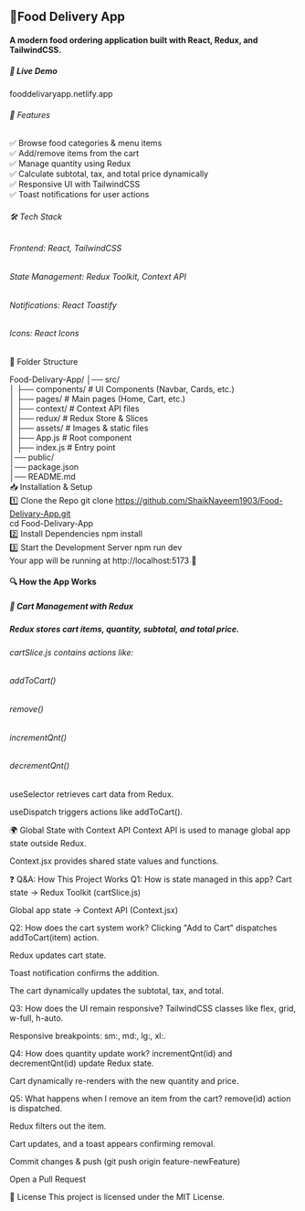 

## 🍔Food Delivery App
#### A modern food ordering application built with React, Redux, and TailwindCSS.

##### 🚀 Live Demo
fooddelivaryapp.netlify.app

###### 📌 Features
✅ Browse food categories & menu items </br>
✅ Add/remove items from the cart </br>
✅ Manage quantity using Redux </br>
✅ Calculate subtotal, tax, and total price dynamically </br>
✅ Responsive UI with TailwindCSS </br>
✅ Toast notifications for user actions </br>

###### 🛠 Tech Stack
###### Frontend: React, TailwindCSS

###### State Management: Redux Toolkit, Context API

###### Notifications: React Toastify

###### Icons: React Icons

📂 Folder Structure

Food-Delivary-App/
│── src/ </br>
│   ├── components/   # UI Components (Navbar, Cards, etc.) </br>
│   ├── pages/        # Main pages (Home, Cart, etc.) </br>
│   ├── context/      # Context API files </br>
│   ├── redux/        # Redux Store & Slices </br>
│   ├── assets/       # Images & static files </br>
│   ├── App.js        # Root component </br>
│   ├── index.js      # Entry point </br>
│── public/ </br>
│── package.json </br>
│── README.md </br>
📥 Installation & Setup </br>
1️⃣ Clone the Repo
git clone https://github.com/ShaikNayeem1903/Food-Delivary-App.git </br>
cd Food-Delivary-App </br>
2️⃣ Install Dependencies
npm install </br>
3️⃣ Start the Development Server
npm run dev </br>
Your app will be running at http://localhost:5173 🚀 </br>

#### 🔍 How the App Works </br>
##### 🛒 Cart Management with Redux </br>
##### Redux stores cart items, quantity, subtotal, and total price. </br>

###### cartSlice.js contains actions like:

###### addToCart()

###### remove()

###### incrementQnt()

###### decrementQnt()

useSelector retrieves cart data from Redux.

useDispatch triggers actions like addToCart().

🌍 Global State with Context API
Context API is used to manage global app state outside Redux.

Context.jsx provides shared state values and functions.

❓ Q&A: How This Project Works
Q1: How is state managed in this app?
Cart state → Redux Toolkit (cartSlice.js)

Global app state → Context API (Context.jsx)

Q2: How does the cart system work?
Clicking "Add to Cart" dispatches addToCart(item) action.

Redux updates cart state.

Toast notification confirms the addition.

The cart dynamically updates the subtotal, tax, and total.

Q3: How does the UI remain responsive?
TailwindCSS classes like flex, grid, w-full, h-auto.

Responsive breakpoints: sm:, md:, lg:, xl:.

Q4: How does quantity update work?
incrementQnt(id) and decrementQnt(id) update Redux state.

Cart dynamically re-renders with the new quantity and price.

Q5: What happens when I remove an item from the cart?
remove(id) action is dispatched.

Redux filters out the item.

Cart updates, and a toast appears confirming removal.



Commit changes & push (git push origin feature-newFeature)

Open a Pull Request

📜 License
This project is licensed under the MIT License.
